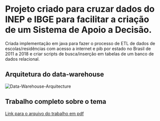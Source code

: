 # Projeto criado para cruzar dados do INEP e IBGE para facilitar a criação de um Sistema de Apoio a Decisão.
Criada implementação em java para fazer o processo de ETL de dados de escolas/residências com acesso a internet e pib por estado no Brasil de 2011 a 2018 e criar scripts de busca/inserção em tabelas de um banco de dados relacional.

## Arquitetura do data-warehouse
![Data-Warehouse-Arquitecture](/data-warehouse-architecture.png)

## Trabalho completo sobre o tema
[Link para o arquivo do trabalho em pdf](/src/main/resources/pdf/trabalho-prático-docx.pdf)

